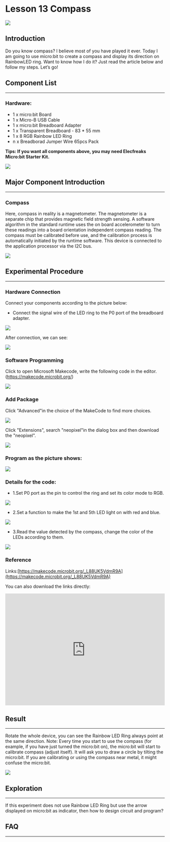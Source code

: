 # Lesson 13 Compass 

 ![](./images/xMxllOG.jpg) 

## Introduction

Do you know compass? I believe most of you have played it ever. Today I am going to use micro:bit to create a compass and display its direction on RainbowLED ring. Want to know how I do it? Just read the article below and follow my steps. Let’s go!

## Component List

---
### Hardware:

- 1 x micro:bit Board
- 1 x Micro-B USB Cable
- 1 x micro:bit Breadboard Adapter
- 1 x Transparent Breadboard - 83 * 55 mm
- 1 x 8 RGB Rainbow LED Ring
- n x Breadborad Jumper Wire 65pcs Pack

****Tips: If you want all components above, you may need Elecfreaks Micro:bit Starter Kit.****

![](./images/W4tseua.jpg)

## Major Component Introduction
---
### **Compass**

Here, compass in reality is a magnetometer. The magnetometer is a separate chip that provides magnetic field strength sensing. A software algorithm in the standard runtime uses the on board accelerometer to turn these readings into a board orientation independent compass reading. The compass must be calibrated before use, and the calibration process is automatically initiated by the runtime software. This device is connected to the application processor via the I2C bus.

![](./images/jWLNeqO.jpg) 

## Experimental Procedure
---
### Hardware Connection
Connect your components according to the picture below: 

- Connect the signal wire of the LED ring to the P0 port of the breadboard adapter.

![](./images/8m3Efwt.jpg)

After connection, we can see:

![](./images/L5VkXKE.jpg)

### Software Programming

Click to open Microsoft Makecode, write the following code in the editor.(https://makecode.microbit.org/)

![](./images/JHZUvh2.png)

### Add Package

  Click "Advanced"in the choice of the MakeCode to find more choices.

![](./images/smtcNoB.png)

Click "Extensions", search "neopixel"in the dialog box and then download the "neopixel".

![](./images/umQwUC2.png)

### Program as the picture shows:

![](./images/cO2ePSl.png)

### Details for the code:
- 1.Set P0 port as the pin to control the ring and set its color mode to RGB.

![](./images/ZOQqYle.png)

- 2.Set a function to make the 1st and 5th LED light on with red and blue.

![](./images/ZIFsp5w.png)

- 3.Read the value detected by the compass, change the color of the LEDs according to them.

![](./images/ZnswFuv.png)

### Reference
Links:[https://makecode.microbit.org/_L88UK5VdmR9A](https://makecode.microbit.org/_L88UK5VdmR9A)

You can also download the links directly:

<div style="position:relative;height:0;padding-bottom:70%;overflow:hidden;"><iframe style="position:absolute;top:0;left:0;width:100%;height:100%;" src="https://makecode.microbit.org/#pub:_L88UK5VdmR9A" frameborder="0" sandbox="allow-popups allow-forms allow-scripts allow-same-origin"></iframe></div>  

## Result
---
Rotate the whole device, you can see the Rainbow LED Ring always point at the same direction. 
Note: Every time you start to use the compass (for example, if you have just turned the micro:bit on), the micro:bit will start to calibrate compass (adjust itself). It will ask you to draw a circle by tilting the micro:bit. If you are calibrating or using the compass near metal, it might confuse the micro:bit.

![](./images/HI0MDIB.gif)



## Exploration
---
If this experiment does not use Rainbow LED Ring but use the arrow displayed on micro:bit as indicator, then how to design circuit and program? 

## FAQ
---



